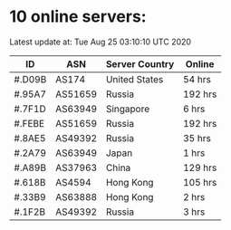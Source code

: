 # 10 online servers:

Latest update at: Tue Aug 25 03:10:10 UTC 2020

| ID | ASN | Server Country | Online |
| -- | --- | -------------- | ------ |
| #.D09B | AS174 | United States | 54 hrs |
| #.95A7 | AS51659 | Russia | 192 hrs |
| #.7F1D | AS63949 | Singapore | 6 hrs |
| #.FEBE | AS51659 | Russia | 192 hrs |
| #.8AE5 | AS49392 | Russia | 35 hrs |
| #.2A79 | AS63949 | Japan | 1 hrs |
| #.A89B | AS37963 | China | 129 hrs |
| #.618B | AS4594 | Hong Kong | 105 hrs |
| #.33B9 | AS63888 | Hong Kong | 2 hrs |
| #.1F2B | AS49392 | Russia | 3 hrs |

